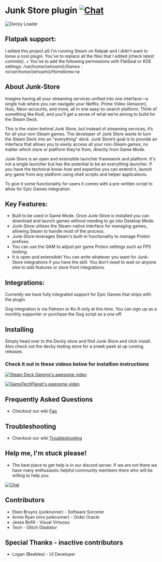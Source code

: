 # Junk Store plugin [![Chat](https://img.shields.io/badge/chat-on%20discord-7289da.svg)](https://discord.gg/Dy7JUNc44A)

![Decky Loader](https://img.shields.io/badge/dynamic/json?url=https%3A%2F%2Fplugins.deckbrew.xyz%2Fplugins&query=%24%5B%3F(%40.name%20%3D%3D%20'Junk-Store')%5D.downloads&suffix=%20installs&label=decky&color=3ea6a3)

## Flatpak support:
I edited this project aS I'm running Steam on flatpak and I didn't want to loose a cool plugin.
You've to replace all the files that I edited (check latest commits).
+
You've to add the following permissions with FlatSeal or KDE settings:
/var/home/$(whoami)/Games:ro
/var/home/$(whoami)/Homebrew:rw

## About Junk-Store
Imagine having all your streaming services unified into one interface—a single hub where you can navigate your Netflix, Prime Video (Amazon), Hulu, Neon accounts, and more, all in one easy-to-search platform. Think of something like Kodi, and you'll get a sense of what we’re aiming to build for the Steam Deck.

This is the vision behind Junk Store, but instead of streaming services, it’s for all your non-Steam games. The developer of Junk Store wants to turn the Steam Deck into an "everything" deck. Junk Store’s goal is to provide an interface that allows you to easily access all your non-Steam games, no matter which store or platform they’re from, directly from Game Mode.

Junk-Store is an open and extensible launcher framework and platform. It's not a single launcher but has the potential to be an everything launcher. If you have the technical know-how and expertise you can extend it, launch any game from any platform using shell scripts and helper applications.

To give it some functionality for users it comes with a pre-written script to allow for Epic Games integration.

## Key Features:
- Built to be used in Game Mode. Once Junk-Store is installed you can download and launch games without needing to go into Desktop Mode.
- Junk-Store utilises the Steam-native interface for managing games, allowing Steam to handle most of the process.
- Junk-Store leverages Steam's built-in functionality to manage Proton prefixes.
- You can use the QAM to adjust per game Proton settings such as FPS limiting.
- It is open and extensible! You can write whatever you want for Junk-Store integrations if you have the skill. You don't need to wait on anyone else to add features or store front integrations.

## Integrations:
Currently we have fully integrated support for Epic Games that ships with the plugin.

Gog integration is via Patreon or Ko-fi only at this time. You can sign up as a monthly supporter or purchase the Gog script as a one off.


## Installing

Simply head over to the Decky store and find Junk-Store and click install. Also check out the decky testing store for a sneek peek at up coming releases.

### Check it out in these videos below for installion instructions

[![Steam Deck Gaming's awesome video](https://i.ytimg.com/vi/u9Z66HMD31Y/hqdefault.jpg)](https://www.youtube.com/watch?v=u9Z66HMD31Y)


[![GameTechPlanet's awesome video](https://i.ytimg.com/vi/tgc7yiKtpW0/hqdefault.jpg)](https://www.youtube.com/watch?v=tgc7yiKtpW0?si=6SyGMX_VHHDm0QhV)

## Frequently Asked Questions

- Checkout our wiki [Faq](https://wiki.junkstore.xyz/wiki/Help:FAQ/Plugin_FAQ)

## Troubleshooting

- Checkout our wiki [Troubleshooting](https://wiki.junkstore.xyz/wiki/Help:Troubleshooting)

## Help me, I'm stuck please!

- The best place to get help is in our discord server. If we are not there we have many enthusiastic helpful community members there who will be willing to help you.

[![Chat](https://img.shields.io/badge/chat-on%20discord-7289da.svg)](https://discord.gg/Dy7JUNc44A)



## Contributors
- Eben Bruyns (junkrunner) - Software Sorcerer
- Annie Ryan (mrs junkrunner) - Order Oracle
- Jesse Bofill - Visual Virtuoso
- Tech - Glitch Gladiator
## Special Thanks - inactive contributors
- Logan (Beebles) - UI Developer
